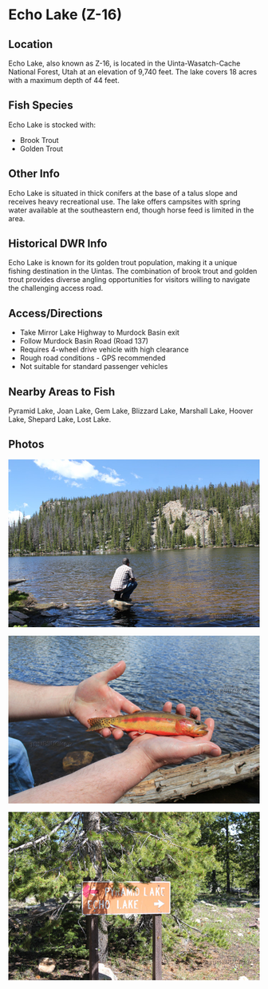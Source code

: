 # Echo Lake (Z-16)

## Location
Echo Lake, also known as Z-16, is located in the Uinta-Wasatch-Cache National Forest, Utah at an elevation of 9,740 feet. The lake covers 18 acres with a maximum depth of 44 feet.

## Fish Species
Echo Lake is stocked with:
- Brook Trout
- Golden Trout

## Other Info
Echo Lake is situated in thick conifers at the base of a talus slope and receives heavy recreational use. The lake offers campsites with spring water available at the southeastern end, though horse feed is limited in the area.

## Historical DWR Info
Echo Lake is known for its golden trout population, making it a unique fishing destination in the Uintas. The combination of brook trout and golden trout provides diverse angling opportunities for visitors willing to navigate the challenging access road.

## Access/Directions
- Take Mirror Lake Highway to Murdock Basin exit
- Follow Murdock Basin Road (Road 137)
- Requires 4-wheel drive vehicle with high clearance
- Rough road conditions - GPS recommended
- Not suitable for standard passenger vehicles

## Nearby Areas to Fish
Pyramid Lake, Joan Lake, Gem Lake, Blizzard Lake, Marshall Lake, Hoover Lake, Shepard Lake, Lost Lake.

## Photos
![Echo Lake Utah](../photos/echo-lake-1.jpg)

![Golden Trout from Echo Lake](../photos/echo-lake-golden-trout.jpg)

![Pyramid Lake Sign near Echo Lake](../photos/pyramid-lake-sign.jpg)